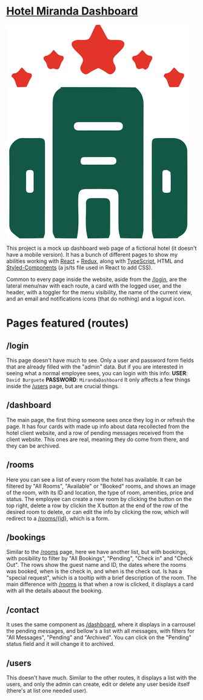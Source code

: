 # [Hotel Miranda Dashboard](http://davidmirandadashboard.s3-website.eu-west-3.amazonaws.com/)

[![N|Solid](https://raw.githubusercontent.com/DavidBurguete/MirandaHotelDashboard/013e3db19cefed9b8745a479d04476fa8c9897e7/public/img/hotel.svg)](http://davidmirandadashboard.s3-website.eu-west-3.amazonaws.com/)

This project is a mock up dashboard web page of a fictional hotel (it doesn't have a mobile version). It has a bunch of different pages to show my abilities working with [React](https://react.dev/) + [Redux](https://redux.js.org/), along with [TypeScript](https://www.typescriptlang.org/), HTML and [Styled-Components](https://styled-components.com/) (a js/ts file used in React to add CSS).

Common to every page inside the website, aside from the [/login](http://davidmirandadashboard.s3-website.eu-west-3.amazonaws.com/login), are the lateral menu/nav with each route, a card with the logged user, and the header, with a toggler for the menu visibility, the name of the current view, and an email and notifications icons (that do nothing) and a logout icon.

# Pages featured (routes)

## /login&emsp;
This page doesn't have much to see. Only a user and password form fields that are already filled with the "admin" data.
But if you are interested in seeing what a normal employee sees, you can login with this info:
**USER**: `David Burguete`
**PASSWORD**: `MirandaDashboard`
It only affects a few things inside the [/users](http://davidmirandadashboard.s3-website.eu-west-3.amazonaws.com/users/) page, but are crucial things.

## /dashboard&emsp;
The main page, the first thing someone sees once they log in or refresh the page. 
It has four cards with made up info about data recollected from the hotel client website, and a row of pending messages received from the client website. This ones are real, meaning they do come from there, and they can be archived.

## /rooms&emsp;
Here you can see a list of every room the hotel has available. It can be filtered by "All Rooms", "Available" or "Booked" rooms, and shows an image of the room, with its ID and location, the type of room, amenities, price and status. The employee can create a new room by clicking the button on the top right, delete a row by clickin the X button at the end of the row of the desired room to delete, or can edit the info by clicking the row, which will redirect to a [/rooms/{id}](http://davidmirandadashboard.s3-website.eu-west-3.amazonaws.com/rooms/), which is a form.

## /bookings&emsp;
Similar to the [/rooms](http://davidmirandadashboard.s3-website.eu-west-3.amazonaws.com/rooms) page, here we have another list, but with bookings, with posibility to filter by "All Bookings", "Pending", "Check in" and "Check Out". The rows show the guest name and ID, the dates where the rooms was booked, when is the check in, and when is the check out. Is has a "special request", which is a tooltip with a brief description of the room. The main difference with [/rooms](http://davidmirandadashboard.s3-website.eu-west-3.amazonaws.com/rooms) is that when a row is clicked, it displays a card with all the details abaout the booking.

## /contact
It uses the same component as [/dashboard](http://davidmirandadashboard.s3-website.eu-west-3.amazonaws.com/dashboard), where it displays in a carrousel the pending messages, and bellow's a list with all messages, with filters for "All Messages", "Pending" and "Archived". You can click on the "Pending" status field and it will change it to archived.

## /users
This doesn't have much. Similar to the other routes, it displays a list with the users, and only the admin can create, edit or delete any user beside itself (there's at list one needed user).